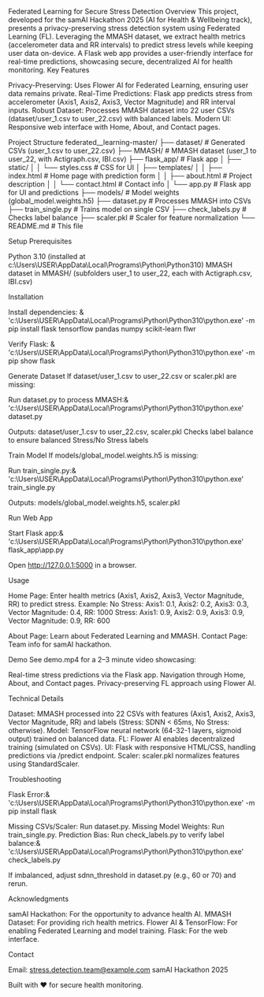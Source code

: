 Federated Learning for Secure Stress Detection
Overview
This project, developed for the samAI Hackathon 2025 (AI for Health & Wellbeing track), presents a privacy-preserving stress detection system using Federated Learning (FL). Leveraging the MMASH dataset, we extract health metrics (accelerometer data and RR intervals) to predict stress levels while keeping user data on-device. A Flask web app provides a user-friendly interface for real-time predictions, showcasing secure, decentralized AI for health monitoring.
Key Features

Privacy-Preserving: Uses Flower AI for Federated Learning, ensuring user data remains private.
Real-Time Predictions: Flask app predicts stress from accelerometer (Axis1, Axis2, Axis3, Vector Magnitude) and RR interval inputs.
Robust Dataset: Processes MMASH dataset into 22 user CSVs (dataset/user_1.csv to user_22.csv) with balanced labels.
Modern UI: Responsive web interface with Home, About, and Contact pages.

Project Structure
federated__learning-master/
├── dataset/                    # Generated CSVs (user_1.csv to user_22.csv)
├── MMASH/                      # MMASH dataset (user_1 to user_22, with Actigraph.csv, IBI.csv)
├── flask_app/                  # Flask app
│   ├── static/
│   │   └── styles.css          # CSS for UI
│   ├── templates/
│   │   ├── index.html          # Home page with prediction form
│   │   ├── about.html          # Project description
│   │   └── contact.html        # Contact info
│   └── app.py                  # Flask app for UI and predictions
├── models/                     # Model weights (global_model.weights.h5)
├── dataset.py                  # Processes MMASH into CSVs
├── train_single.py             # Trains model on single CSV
├── check_labels.py             # Checks label balance
├── scaler.pkl                  # Scaler for feature normalization
└── README.md                   # This file

Setup
Prerequisites

Python 3.10 (installed at c:\Users\USER\AppData\Local\Programs\Python\Python310)
MMASH dataset in MMASH/ (subfolders user_1 to user_22, each with Actigraph.csv, IBI.csv)

Installation

Install dependencies:
& 'c:\Users\USER\AppData\Local\Programs\Python\Python310\python.exe' -m pip install flask tensorflow pandas numpy scikit-learn flwr


Verify Flask:
& 'c:\Users\USER\AppData\Local\Programs\Python\Python310\python.exe' -m pip show flask



Generate Dataset
If dataset/user_1.csv to user_22.csv or scaler.pkl are missing:

Run dataset.py to process MMASH:& 'c:\Users\USER\AppData\Local\Programs\Python\Python310\python.exe' dataset.py


Outputs: dataset/user_1.csv to user_22.csv, scaler.pkl
Checks label balance to ensure balanced Stress/No Stress labels



Train Model
If models/global_model.weights.h5 is missing:

Run train_single.py:& 'c:\Users\USER\AppData\Local\Programs\Python\Python310\python.exe' train_single.py


Outputs: models/global_model.weights.h5, scaler.pkl



Run Web App

Start Flask app:& 'c:\Users\USER\AppData\Local\Programs\Python\Python310\python.exe' flask_app\app.py


Open http://127.0.0.1:5000 in a browser.

Usage

Home Page: Enter health metrics (Axis1, Axis2, Axis3, Vector Magnitude, RR) to predict stress.
Example:
No Stress: Axis1: 0.1, Axis2: 0.2, Axis3: 0.3, Vector Magnitude: 0.4, RR: 1000
Stress: Axis1: 0.9, Axis2: 0.9, Axis3: 0.9, Vector Magnitude: 0.9, RR: 600




About Page: Learn about Federated Learning and MMASH.
Contact Page: Team info for samAI hackathon.

Demo
See demo.mp4 for a 2–3 minute video showcasing:

Real-time stress predictions via the Flask app.
Navigation through Home, About, and Contact pages.
Privacy-preserving FL approach using Flower AI.

Technical Details

Dataset: MMASH processed into 22 CSVs with features (Axis1, Axis2, Axis3, Vector Magnitude, RR) and labels (Stress: SDNN < 65ms, No Stress: otherwise).
Model: TensorFlow neural network (64-32-1 layers, sigmoid output) trained on balanced data.
FL: Flower AI enables decentralized training (simulated on CSVs).
UI: Flask with responsive HTML/CSS, handling predictions via /predict endpoint.
Scaler: scaler.pkl normalizes features using StandardScaler.

Troubleshooting

Flask Error:& 'c:\Users\USER\AppData\Local\Programs\Python\Python310\python.exe' -m pip install flask


Missing CSVs/Scaler: Run dataset.py.
Missing Model Weights: Run train_single.py.
Prediction Bias: Run check_labels.py to verify label balance:& 'c:\Users\USER\AppData\Local\Programs\Python\Python310\python.exe' check_labels.py


If imbalanced, adjust sdnn_threshold in dataset.py (e.g., 60 or 70) and rerun.



Acknowledgments

samAI Hackathon: For the opportunity to advance health AI.
MMASH Dataset: For providing rich health metrics.
Flower AI & TensorFlow: For enabling Federated Learning and model training.
Flask: For the web interface.

Contact

Email: stress.detection.team@example.com
samAI Hackathon 2025


Built with ❤️ for secure health monitoring.
